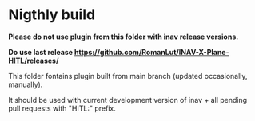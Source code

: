 # Nigthly build

**Please do not use plugin from this folder with inav release versions.**

**Do use last release https://github.com/RomanLut/INAV-X-Plane-HITL/releases/**

This folder fontains plugin built from main branch (updated occasionally, manually).

It should be used with current development version of inav + all pending pull requests with "HITL:" prefix.
